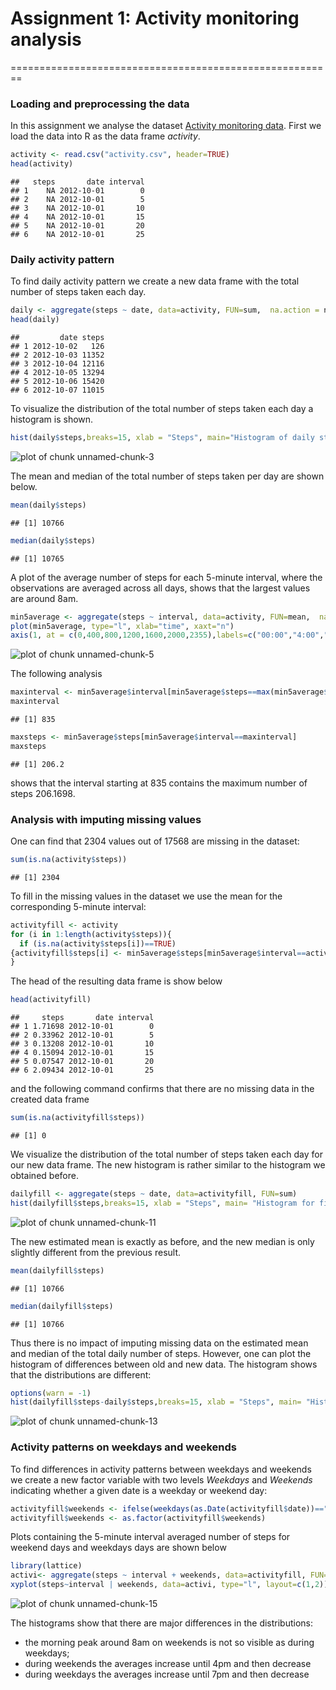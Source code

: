 # Assignment 1: Activity monitoring analysis
========================================================

### Loading and preprocessing the data

In this assignment we analyse the dataset  [Activity monitoring data][refdat]. First we load the data into R as the data frame *activity*.

```r
activity <- read.csv("activity.csv", header=TRUE)
head(activity)
```

```
##   steps       date interval
## 1    NA 2012-10-01        0
## 2    NA 2012-10-01        5
## 3    NA 2012-10-01       10
## 4    NA 2012-10-01       15
## 5    NA 2012-10-01       20
## 6    NA 2012-10-01       25
```
### Daily activity pattern

To find daily activity pattern we create a new data frame with the total number of steps taken each day.


```r
daily <- aggregate(steps ~ date, data=activity, FUN=sum,  na.action = na.omit)
head(daily)
```

```
##         date steps
## 1 2012-10-02   126
## 2 2012-10-03 11352
## 3 2012-10-04 12116
## 4 2012-10-05 13294
## 5 2012-10-06 15420
## 6 2012-10-07 11015
```
To visualize the distribution  of the total number of steps taken each day a histogram is shown.


```r
hist(daily$steps,breaks=15, xlab = "Steps", main="Histogram of daily steps")
```

![plot of chunk unnamed-chunk-3](figure/unnamed-chunk-3.png) 

The mean and median of the total number of steps taken per day are shown below.

```r
mean(daily$steps)
```

```
## [1] 10766
```

```r
median(daily$steps)
```

```
## [1] 10765
```
A plot of the average number of steps for each 5-minute interval, where the observations are averaged across all days, shows that the largest values are around 8am.

```r
min5average <- aggregate(steps ~ interval, data=activity, FUN=mean,  na.action = na.omit)
plot(min5average, type="l", xlab="time", xaxt="n")
axis(1, at = c(0,400,800,1200,1600,2000,2355),labels=c("00:00","4:00","8:00","12:00","16:00","20:00","24:00"))
```

![plot of chunk unnamed-chunk-5](figure/unnamed-chunk-5.png) 

The following analysis

```r
maxinterval <- min5average$interval[min5average$steps==max(min5average$steps)]
maxinterval
```

```
## [1] 835
```

```r
maxsteps <- min5average$steps[min5average$interval==maxinterval]
maxsteps
```

```
## [1] 206.2
```
shows that the interval starting at 835 contains the maximum number of steps 206.1698.

### Analysis with imputing missing values

One can find that 2304  values out of 17568 are missing in the dataset: 

```r
sum(is.na(activity$steps)) 
```

```
## [1] 2304
```

To fill in the missing values in the dataset we use the mean for the corresponding 5-minute interval:


```r
activityfill <- activity
for (i in 1:length(activity$steps)){
  if (is.na(activity$steps[i])==TRUE)
{activityfill$steps[i] <- min5average$steps[min5average$interval==activity$interval[i]]}
}
```
The head of the resulting data frame is show below

```r
head(activityfill)
```

```
##     steps       date interval
## 1 1.71698 2012-10-01        0
## 2 0.33962 2012-10-01        5
## 3 0.13208 2012-10-01       10
## 4 0.15094 2012-10-01       15
## 5 0.07547 2012-10-01       20
## 6 2.09434 2012-10-01       25
```

and the following command confirms that there are no missing data in the created data frame 

```r
sum(is.na(activityfill$steps)) 
```

```
## [1] 0
```

We visualize the distribution  of the total number of steps taken each day for our new data frame. The new histogram is rather similar to the histogram we obtained before.


```r
dailyfill <- aggregate(steps ~ date, data=activityfill, FUN=sum)
hist(dailyfill$steps,breaks=15, xlab = "Steps", main= "Histogram for filled data")
```

![plot of chunk unnamed-chunk-11](figure/unnamed-chunk-11.png) 

The new estimated mean is exactly as before, and the new median is only slightly different from the previous result.

```r
mean(dailyfill$steps)
```

```
## [1] 10766
```

```r
median(dailyfill$steps)
```

```
## [1] 10766
```

Thus there is no impact of imputing missing data on the estimated mean and median of the total daily number of steps. However, one can  plot the histogram of differences between old and new data. The histogram shows that the distributions are different: 


```r
options(warn = -1)
hist(dailyfill$steps-daily$steps,breaks=15, xlab = "Steps", main= "Histogram for differences")
```

![plot of chunk unnamed-chunk-13](figure/unnamed-chunk-13.png) 

### Activity patterns on weekdays and weekends

To find differences in activity patterns between weekdays and weekends we create a new factor variable with two levels *Weekdays* and *Weekends*  indicating whether a given date is a weekday or weekend day:

```r
activityfill$weekends <- ifelse(weekdays(as.Date(activityfill$date))=="Saturday" | weekdays(as.Date(activityfill$date))=="Sunday", "Weekend","Weekday")
activityfill$weekends <- as.factor(activityfill$weekends)
```

Plots containing the 5-minute interval averaged number of steps for  weekend days and weekdays days are shown below



```r
library(lattice)
activi<- aggregate(steps ~ interval + weekends, data=activityfill, FUN=mean)
xyplot(steps~interval | weekends, data=activi, type="l", layout=c(1,2))
```

![plot of chunk unnamed-chunk-15](figure/unnamed-chunk-15.png) 


The histograms show that there are major differences in the distributions: 
* the morning peak around 8am on weekends is not so visible as during weekdays;
* during weekends the averages increase until 4pm and then decrease  
* during weekdays the averages increase until 7pm and then decrease 


[refdat]: https://d396qusza40orc.cloudfront.net/repdata%2Fdata%2Factivity.zip
